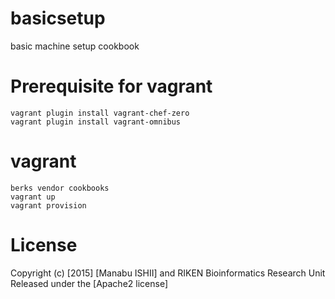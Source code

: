 # basicsetup
basic machine setup cookbook

# Prerequisite for vagrant
```
vagrant plugin install vagrant-chef-zero
vagrant plugin install vagrant-omnibus
```

# vagrant
```
berks vendor cookbooks
vagrant up
vagrant provision
```


# License

Copyright (c) [2015] [Manabu ISHII] and RIKEN Bioinformatics Research Unit
Released under the [Apache2 license]
